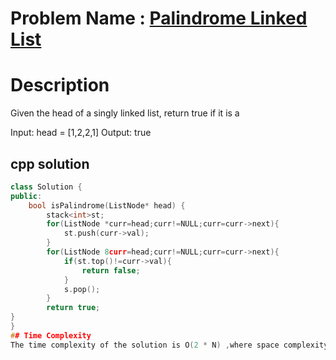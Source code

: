 # Problem Name : [Palindrome Linked List](https://leetcode.com/problems/palindrome-linked-list/)

# Description
Given the head of a singly linked list, return true if it is a 

Input: head = [1,2,2,1]
Output: true

## cpp solution
```cpp
class Solution {
public:
    bool isPalindrome(ListNode* head) {
        stack<int>st;
        for(ListNode *curr=head;curr!=NULL;curr=curr->next){
            st.push(curr->val);
        }
        for(ListNode 8curr=head;curr!=NULL;curr=curr->next){
            if(st.top()!=curr->val){
                return false;
            }
            s.pop();
        }
        return true;
}
}
## Time Complexity
The time complexity of the solution is O(2 * N) ,where space complexity is O(N).





